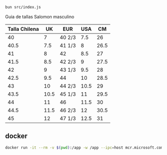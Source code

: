 ```bash
bun src/index.js
```

Guia de tallas Salomon masculino

| Talla Chilena | UK   | EUR    | USA  | CM   |
| ------------- | ---- | ------ | ---- | ---- |
| 40            | 7    | 40 2/3 | 7.5  | 26   |
| 40.5          | 7.5  | 41 1/3 | 8    | 26.5 |
| 41            | 8    | 42     | 8.5  | 27   |
| 41.5          | 8.5  | 42 2/3 | 9    | 27.5 |
| 42            | 9    | 43 1/3 | 9.5  | 28   |
| 42.5          | 9.5  | 44     | 10   | 28.5 |
| 43            | 10   | 44 2/3 | 10.5 | 29   |
| 43.5          | 10.5 | 45 1/3 | 11   | 29.5 |
| 44            | 11   | 46     | 11.5 | 30   |
| 44.5          | 11.5 | 46 2/3 | 12   | 30.5 |
| 45            | 12   | 47 1/3 | 12.5 | 31   |

## docker
```bash
docker run -it --rm -v $(pwd):/app -w /app --ipc=host mcr.microsoft.com/playwright:v1.42.1-jammy /bin/bash
```